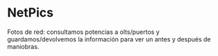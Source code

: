 # NetPics

Fotos de red: consultamos potencias a olts/puertos y guardamos/devolvemos la información para ver un antes y después de maniobras.